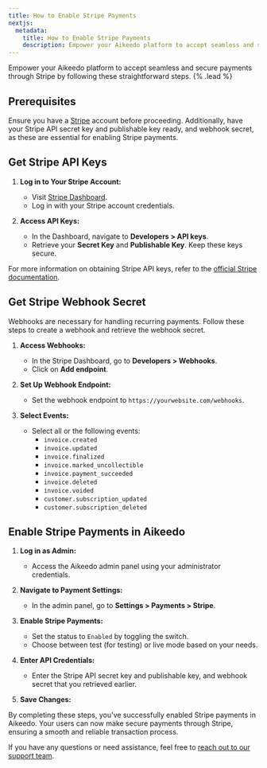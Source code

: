 ```yaml
---
title: How to Enable Stripe Payments
nextjs:
  metadata:
    title: How to Enable Stripe Payments
    description: Empower your Aikeedo platform to accept seamless and secure payments through Stripe by following these straightforward steps.
---
```


Empower your Aikeedo platform to accept seamless and secure payments through Stripe by following these straightforward steps. {% .lead %}

## Prerequisites

Ensure you have a [Stripe](https://stripe.com/) account before proceeding. Additionally, have your Stripe API secret key and publishable key ready, and webhook secret, as these are essential for enabling Stripe payments.

## Get Stripe API Keys

1. **Log in to Your Stripe Account:**

   - Visit [Stripe Dashboard](https://dashboard.stripe.com/).
   - Log in with your Stripe account credentials.

2. **Access API Keys:**

   - In the Dashboard, navigate to **Developers > API keys**.
   - Retrieve your **Secret Key** and **Publishable Key**. Keep these keys secure.

For more information on obtaining Stripe API keys, refer to the [official Stripe documentation](https://stripe.com/docs/keys).

## Get Stripe Webhook Secret

Webhooks are necessary for handling recurring payments. Follow these steps to create a webhook and retrieve the webhook secret.

1. **Access Webhooks:**

   - In the Stripe Dashboard, go to **Developers > Webhooks**.
   - Click on **Add endpoint**.

2. **Set Up Webhook Endpoint:**

   - Set the webhook endpoint to `https://yourwebsite.com/webhooks`.

3. **Select Events:**

   - Select all or the following events:
     - `invoice.created`
     - `invoice.updated`
     - `invoice.finalized`
     - `invoice.marked_uncollectible`
     - `invoice.payment_succeeded`
     - `invoice.deleted`
     - `invoice.voided`
     - `customer.subscription_updated`
     - `customer.subscription_deleted`

## Enable Stripe Payments in Aikeedo

1. **Log in as Admin:**

   - Access the Aikeedo admin panel using your administrator credentials.

2. **Navigate to Payment Settings:**

   - In the admin panel, go to **Settings > Payments > Stripe**.

3. **Enable Stripe Payments:**

   - Set the status to `Enabled` by toggling the switch.
   - Choose between test (for testing) or live mode based on your needs.

4. **Enter API Credentials:**

   - Enter the Stripe API secret key and publishable key, and webhook secret that you retrieved earlier.

5. **Save Changes:**

By completing these steps, you've successfully enabled Stripe payments in Aikeedo. Your users can now make secure payments through Stripe, ensuring a smooth and reliable transaction process.

If you have any questions or need assistance, feel free to [reach out to our support team](mailto:hey@aikeedo.com).
